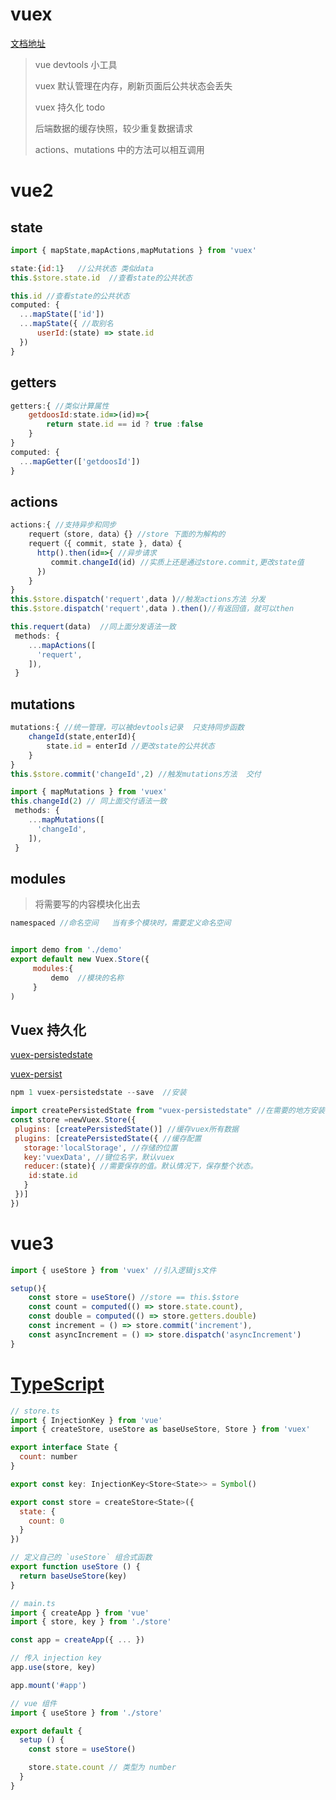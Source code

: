 # vuex

[文档地址](https://vuex.vuejs.org/zh/)

>vue devtools   小工具
>
>vuex 默认管理在内存，刷新页面后公共状态会丢失
>
>vuex 持久化 todo
>
>后端数据的缓存快照，较少重复数据请求
>
>actions、mutations  中的方法可以相互调用

# vue2

## state

```js
import { mapState,mapActions,mapMutations } from 'vuex'

state:{id:1}   //公共状态 类似data
this.$store.state.id  //查看state的公共状态

this.id //查看state的公共状态
computed: {
  ...mapState(['id'])
  ...mapState({ //取别名
      userId:(state) => state.id
  })
}

```

## getters

```js
getters:{ //类似计算属性
    getdoosId:state.id=>(id)=>{
        return state.id == id ? true :false
    }
}
computed: {
  ...mapGetter(['getdoosId'])
}
```

## actions

```js
actions:{ //支持异步和同步  
    requert（store, data）{} //store 下面的为解构的
    requert（{ commit, state }, data）{ 
      http().then(id=>{ //异步请求
         commit.changeId(id) //实质上还是通过store.commit,更改state值
      })
    }
}
this.$store.dispatch('requert',data )//触发actions方法 分发
this.$store.dispatch('requert',data ).then()//有返回值，就可以then

this.requert(data)  //同上面分发语法一致
 methods: {
    ...mapActions([
      'requert',
    ]),
 }
```

## mutations

```js
mutations:{ //统一管理，可以被devtools记录  只支持同步函数
    changeId(state,enterId){
        state.id = enterId //更改state的公共状态
    } 
} 
this.$store.commit('changeId',2) //触发mutations方法  交付

import { mapMutations } from 'vuex'
this.changeId(2) // 同上面交付语法一致
 methods: {
    ...mapMutations([
      'changeId', 
    ]),
 }
```

## modules

> 将需要写的内容模块化出去

```js
namespaced //命名空间   当有多个模块时，需要定义命名空间


import demo from './demo'
export default new Vuex.Store({
     modules:{
         demo  //模块的名称
     }
)
```

## Vuex  持久化

[vuex-persistedstate](https://gitcode.net/mirrors/robinvdvleuten/vuex-persistedstate?utm_source=csdn_github_accelerator)

[vuex-persist](https://www.npmjs.com/package/vuex-persist)

```js
npm 1 vuex-persistedstate --save  //安装

import createPersistedState from "vuex-persistedstate" //在需要的地方安装使用
const store =newVuex.Store({
 plugins: [createPersistedState()] //缓存vuex所有数据
 plugins: [createPersistedState({ //缓存配置
   storage:'localStorage', //存储的位置
   key:'vuexData', //键位名字，默认vuex 
   reducer:(state){ //需要保存的值。默认情况下，保存整个状态。
    id:state.id 
   }
 })]   
})
```



# vue3

```js
import { useStore } from 'vuex' //引入逻辑js文件

setup(){
    const store = useStore() //store == this.$store
    const count = computed(() => store.state.count),
    const double = computed(() => store.getters.double)
    const increment = () => store.commit('increment'),
    const asyncIncrement = () => store.dispatch('asyncIncrement')
}
```

# [TypeScript](https://vuex.vuejs.org/zh/guide/typescript-support.html)

```js
// store.ts
import { InjectionKey } from 'vue'
import { createStore, useStore as baseUseStore, Store } from 'vuex'

export interface State {
  count: number
}

export const key: InjectionKey<Store<State>> = Symbol()

export const store = createStore<State>({
  state: {
    count: 0
  }
})

// 定义自己的 `useStore` 组合式函数
export function useStore () {
  return baseUseStore(key)
}
```

```js
// main.ts
import { createApp } from 'vue'
import { store, key } from './store'

const app = createApp({ ... })

// 传入 injection key
app.use(store, key)

app.mount('#app')
```

```js
// vue 组件
import { useStore } from './store'

export default {
  setup () {
    const store = useStore()

    store.state.count // 类型为 number
  }
}
```

